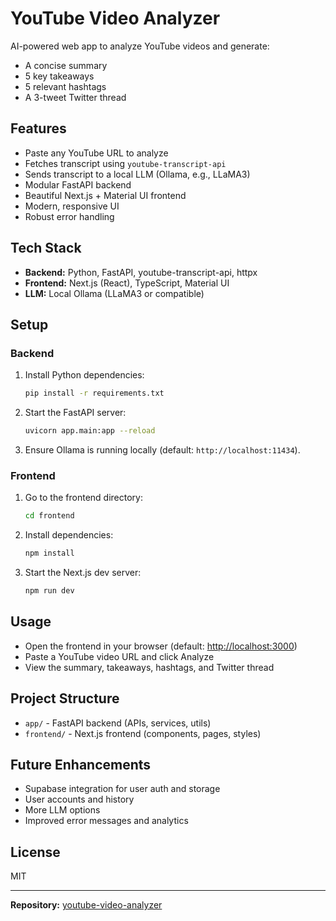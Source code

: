 # YouTube Video Analyzer

AI-powered web app to analyze YouTube videos and generate:
- A concise summary
- 5 key takeaways
- 5 relevant hashtags
- A 3-tweet Twitter thread

## Features
- Paste any YouTube URL to analyze
- Fetches transcript using `youtube-transcript-api`
- Sends transcript to a local LLM (Ollama, e.g., LLaMA3)
- Modular FastAPI backend
- Beautiful Next.js + Material UI frontend
- Modern, responsive UI
- Robust error handling

## Tech Stack
- **Backend:** Python, FastAPI, youtube-transcript-api, httpx
- **Frontend:** Next.js (React), TypeScript, Material UI
- **LLM:** Local Ollama (LLaMA3 or compatible)

## Setup

### Backend
1. Install Python dependencies:
   ```bash
   pip install -r requirements.txt
   ```
2. Start the FastAPI server:
   ```bash
   uvicorn app.main:app --reload
   ```
3. Ensure Ollama is running locally (default: `http://localhost:11434`).

### Frontend
1. Go to the frontend directory:
   ```bash
   cd frontend
   ```
2. Install dependencies:
   ```bash
   npm install
   ```
3. Start the Next.js dev server:
   ```bash
   npm run dev
   ```

## Usage
- Open the frontend in your browser (default: [http://localhost:3000](http://localhost:3000))
- Paste a YouTube video URL and click Analyze
- View the summary, takeaways, hashtags, and Twitter thread

## Project Structure
- `app/` - FastAPI backend (APIs, services, utils)
- `frontend/` - Next.js frontend (components, pages, styles)

## Future Enhancements
- Supabase integration for user auth and storage
- User accounts and history
- More LLM options
- Improved error messages and analytics

## License
MIT

---

**Repository:** [youtube-video-analyzer](https://github.com/bharadwaj-mahablesh/youtube-video-analyzer) 